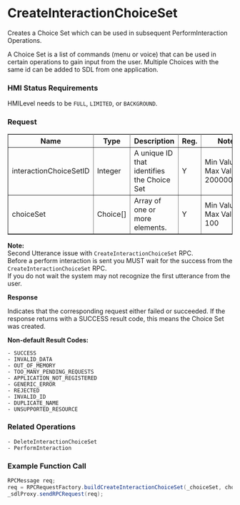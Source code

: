 # CreateInteractionChoiceSet

Creates a Choice Set which can be used in subsequent PerformInteraction Operations.

A Choice Set is a list of commands (menu or voice) that can be used in certain operations to gain input from the user. Multiple Choices with the same id can be added to SDL from one application.

### HMI Status Requirements ###

HMILevel needs to be `FULL`, `LIMITED`, or `BACKGROUND`.

### Request ###
 <table border="1" rules="all">
  		<tr>
  			<th>Name</th>
  			<th>Type</th>
  			<th>Description</th>
                  <th>Reg.</th>
               <th>Notes</th>
  			<th>Version</th>
  		</tr>
  		<tr>
  			<td>interactionChoiceSetID</td>
  			<td>Integer</td>
  			<td>A unique ID that identifies the Choice Set</td>
                  <td>Y</td>
                  <td>Min Value: 0<br>Max Value: 2000000000</td>
  			<td>SmartDeviceLink 1.0</td>
  		</tr>
  		<tr>
			<td>choiceSet</td>
 			<td>Choice[]</td>
  			<td>Array of one or more elements.</td>
                  <td>Y</td>
                  <td>Min Value: 1<br>Max Value: 100</td>
  			<td>SmartDeviceLink 1.0 </td>
  		</tr>
   </table>

   <b>Note:</b><br>Second Utterance issue with `CreateInteractionChoiceSet` RPC. <br> Before a perform interaction
  is sent you MUST wait for the success from the `CreateInteractionChoiceSet` RPC.<br>
     If you do not wait the system may not recognize the first utterance from the user.
     </p>
    <b>Response</b><br>
    <p>
    Indicates that the corresponding request either failed or succeeded. If the response returns with a SUCCESS result code, this means the Choice Set was created.
    </p>
     <b>Non-default Result Codes:</b><br>

    - SUCCESS
    - INVALID_DATA
    - OUT_OF_MEMORY
    - TOO_MANY_PENDING_REQUESTS
    - APPLICATION_NOT_REGISTERED
    - GENERIC_ERROR
    - REJECTED
    - INVALID_ID
    - DUPLICATE_NAME
    - UNSUPPORTED_RESOURCE

### Related Operations ###
```
- DeleteInteractionChoiceSet
- PerformInteraction
```
### Example Function Call ###

```java
RPCMessage req;
req = RPCRequestFactory.buildCreateInteractionChoiceSet(_choiceSet, choiceSetID, autoIncCorrID++);
_sdlProxy.sendRPCRequest(req);
```

